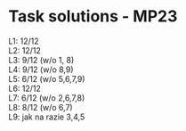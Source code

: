 # Task solutions - MP23

L1: 12/12       
L2: 12/12       
L3: 9/12 (w/o 1, 8)             
L4: 9/12 (w/o 8,9)                     
L5: 6/12 (w/o 5,6,7,9)              
L6: 12/12           
L7: 6/12 (w/o 2,6,7,8)          
L8: 8/12 (w/o 6,7)                 
L9: jak na razie 3,4,5